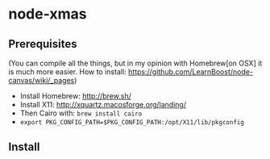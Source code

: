node-xmas
=========

Prerequisites
-------------
(You can compile all the things, but in my opinion with Homebrew[on OSX] it is much more easier. How to install: https://github.com/LearnBoost/node-canvas/wiki/_pages)

- Install Homebrew: http://brew.sh/
- Install X11: http://xquartz.macosforge.org/landing/
- Then Cairo with:   ```brew install cairo ```
-  ```export PKG_CONFIG_PATH=$PKG_CONFIG_PATH:/opt/X11/lib/pkgconfig ```

Install
-------
